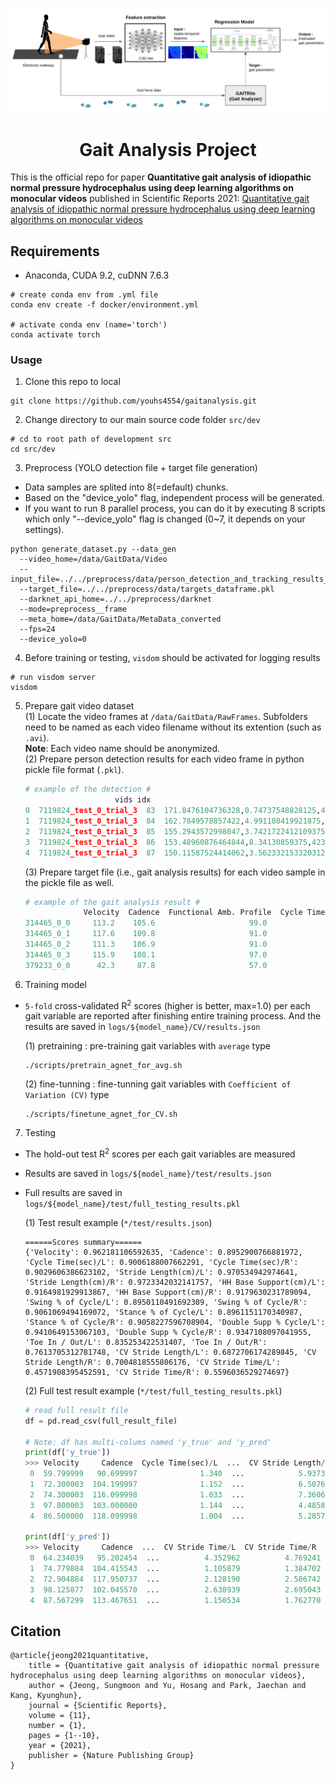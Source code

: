 <p align="center">
  <img src="img/overview.png">
  
  <h1 align="center">Gait Analysis Project</h1>
    
</p>

This is the official repo for paper **Quantitative gait analysis of idiopathic normal pressure hydrocephalus using deep learning algorithms on monocular videos** published in Scientific Reports 2021: [Quantitative gait analysis of idiopathic normal pressure hydrocephalus using deep learning algorithms on monocular videos](https://www.nature.com/articles/s41598-021-90524-9)

## Requirements

- Anaconda, CUDA 9.2, cuDNN 7.6.3

```shell script
# create conda env from .yml file
conda env create -f docker/environment.yml

# activate conda env (name='torch')
conda activate torch
```

### Usage

1. Clone this repo to local

```
git clone https://github.com/youhs4554/gaitanalysis.git
```

2. Change directory to our main source code folder `src/dev`

```
# cd to root path of development src
cd src/dev
```

3. Preprocess (YOLO detection file + target file generation)

- Data samples are splited into 8(=default) chunks.
- Based on the "device_yolo" flag, independent process will be generated.
- If you want to run 8 parallel process, you can do it by executing 8 scripts which only "--device_yolo" flag is changed (0~7, it depends on your settings).

```
python generate_dataset.py --data_gen
  --video_home=/data/GaitData/Video
  --input_file=../../preprocess/data/person_detection_and_tracking_results_drop.pkl
  --target_file=../../preprocess/data/targets_dataframe.pkl
  --darknet_api_home=../../preprocess/darknet
  --mode=preprocess__frame
  --meta_home=/data/GaitData/MetaData_converted
  --fps=24
  --device_yolo=0
```

4. Before training or testing, `visdom` should be activated for logging results

```
# run visdom server
visdom
```

5. Prepare gait video dataset </br>
   (1) Locate the video frames at `/data/GaitData/RawFrames`. Subfolders need to be named as each video filename without its extention (such as `.avi`). </br> **Note**: Each video name should be anonymized. </br>
   (2) Prepare person detection results for each video frame in python pickle file format (`.pkl`). </br>

   ```python
   # example of the detection #
                       vids idx                                                pos
   0  7119824_test_0_trial_3  83  171.8476104736328,0.74737548828125,418.3994598...
   1  7119824_test_0_trial_3  84  162.7849578857422,4.991180419921875,418.596694...
   2  7119824_test_0_trial_3  85  155.2943572998047,3.7421722412109375,425.62208...
   3  7119824_test_0_trial_3  86  153.48960876464844,8.34130859375,423.816116333...
   4  7119824_test_0_trial_3  87  150.11587524414062,3.5623321533203125,425.6660...
   ```

   (3) Prepare target file (i.e., gait analysis results) for each video sample in the pickle file as well. </br>

   ```python
   # example of the gait analysis result #
                Velocity  Cadence  Functional Amb. Profile  Cycle Time(sec)/L  Cycle Time(sec)/R  Stride Length(cm)/L  ...  Stance % of Cycle/L  Stance % of Cycle/R  Double Supp % Cycle/L  Double Supp % Cycle/R  Stride Length Var/L  Stride Length Var/R
   314465_0_0     113.2    105.6                     99.0              1.125              1.136              130.733  ...            62.222222            61.883803              24.444444              23.151408             3.678724            14.814801
   314465_0_1     117.6    109.8                     91.0              1.094              1.092              128.690  ...            62.248629            61.904762              23.674589              24.542125            51.222649            19.660356
   314465_0_2     111.3    106.9                     91.0              1.128              1.128              128.347  ...            62.322695            61.347518              23.670213              24.645390            43.811161            48.874081
   314465_0_3     115.9    108.1                     97.0              1.111              1.100              128.682  ...            62.556256            61.363636              23.672367              24.818182            53.772889             7.398400
   379233_0_0      42.3     87.8                     57.0              1.366              1.386               57.793  ...            70.204978            71.789322              42.972182              43.650794            25.010001            23.328900
   ```

6. Training model

- `5-fold` cross-validated R<sup>2</sup> scores (higher is better, max=1.0) per each gait variable are reported after finishing entire training process. And the results are saved in `logs/${model_name}/CV/results.json`

  (1) pretraining : pre-training gait variables with `average` type </br>

  ```
  ./scripts/pretrain_agnet_for_avg.sh
  ```

  (2) fine-tunning : fine-tunning gait variables with `Coefficient of Variation (CV)` type </br>

  ```
  ./scripts/finetune_agnet_for_CV.sh
  ```

7. Testing

- The hold-out test R<sup>2</sup> scores per each gait variables are measured
- Results are saved in `logs/${model_name}/test/results.json`
- Full results are saved in `logs/${model_name}/test/full_testing_results.pkl`

  (1) Test result example (`*/test/results.json`) </br>

  ```shell script
  ======Scores summary======
  {'Velocity': 0.962181106592635, 'Cadence': 0.8952900766881972, 'Cycle Time(sec)/L': 0.9006188007662291, 'Cycle Time(sec)/R': 0.9029606386623102, 'Stride Length(cm)/L': 0.970534942974641, 'Stride Length(cm)/R': 0.9723342032141757, 'HH Base Support(cm)/L': 0.9164981929913867, 'HH Base Support(cm)/R': 0.9179630231789094, 'Swing % of Cycle/L': 0.8950110491692309, 'Swing % of Cycle/R': 0.9061069494169072, 'Stance % of Cycle/L': 0.8961151170340987, 'Stance % of Cycle/R': 0.9058227596708904, 'Double Supp % Cycle/L': 0.9410649153067103, 'Double Supp % Cycle/R': 0.9347108097041955, 'Toe In / Out/L': 0.835253422531407, 'Toe In / Out/R': 0.7613705312781748, 'CV Stride Length/L': 0.6872706174289845, 'CV Stride Length/R': 0.7004818555806176, 'CV Stride Time/L': 0.4571908395452591, 'CV Stride Time/R': 0.5596036529274697}
  ```

  (2) Full test result example (`*/test/full_testing_results.pkl`) </br>

  ```python
  # read full result file
  df = pd.read_csv(full_result_file)

  # Note: df has multi-colums named 'y_true' and 'y_pred'
  print(df['y_true'])
  >>> Velocity     Cadence  Cycle Time(sec)/L  ...  CV Stride Length/R  CV Stride Time/L  CV Stride Time/R
   0  59.799999   90.699997              1.340  ...            5.937325          6.119403          4.761905
   1  72.300003  104.199997              1.152  ...            6.507646          3.038194          0.617829
   2  74.300003  116.099998              1.033  ...            7.360640          3.194579          2.408478
   3  97.800003  103.000000              1.144  ...            4.485812          3.321678          3.605150
   4  86.500000  118.099998              1.004  ...            5.285750          2.091633          2.463054

  print(df['y_pred'])
  >>> Velocity     Cadence  ...  CV Stride Time/L  CV Stride Time/R
   0  64.234039   95.202454  ...          4.352962          4.769241
   1  74.779884  104.415543  ...          1.105879          1.384702
   2  72.904884  117.950737  ...          2.128190          2.586742
   3  98.125877  102.045570  ...          2.638939          2.695043
   4  87.567299  113.467651  ...          1.150534          1.762770

  ```

## Citation

```
@article{jeong2021quantitative,
    title = {Quantitative gait analysis of idiopathic normal pressure hydrocephalus using deep learning algorithms on monocular videos},
    author = {Jeong, Sungmoon and Yu, Hosang and Park, Jaechan and Kang, Kyunghun},
    journal = {Scientific Reports},
    volume = {11},
    number = {1},
    pages = {1--10},
    year = {2021},
    publisher = {Nature Publishing Group}
}
```
